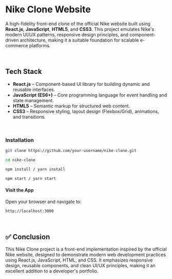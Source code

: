 # Nike Clone Website 

A high-fidelity front-end clone of the official Nike website built using **React.js**, **JavaScript**, **HTML5**, and **CSS3**. 
This project emulates Nike's modern UI/UX patterns, responsive design principles, and component-driven architecture, making it a suitable foundation for scalable e-commerce platforms.

<br>

##  Tech Stack

- **React.js** – Component-based UI library for building dynamic and reusable interfaces.
- **JavaScript (ES6+)** – Core programming language for event handling and state management.
- **HTML5** – Semantic markup for structured web content.
- **CSS3** – Responsive styling, layout design (Flexbox/Grid), animations, and transitions.

<br>

###  Installation


```bash
git clone https://github.com/your-username/nike-clone.git

cd nike-clone

npm install / yarn install

npm start / yarn start
```

####  Visit the App

Open your browser and navigate to:

```bash
http://localhost:3000
```

<br>

## ✅ Conclusion

This Nike Clone project is a front-end implementation inspired by the official Nike website, designed to demonstrate modern web development practices using React.js, JavaScript, HTML, and CSS. It emphasizes responsive design, reusable components, and clean UI/UX principles, making it an excellent addition to a developer's portfolio.




